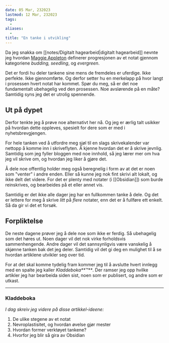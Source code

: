 ```yaml
---
date: 05 Mar, 232023
lastmod: 12 Mar, 232023
tags:
  - 
aliases:
  - 
title: "En tanke i utvikling"
---
```

Da jeg snakka om [[notes/Digitalt hagearbeid|digitalt hagearbeid]] nevnte jeg hvordan [Maggie Appleton](https://maggieappleton.com/?ref=simen-skriver) definerer progresjonen av et notat gjennom kategoriene _budding, seedling_, og _evergreen_.

Det er fordi hu deler tankene sine mens de fremdeles er uferdige. Ikke perfekte. Ikke gjennomførte. Og derfor setter hu en merkelapp på hvor langt i prosessen hvert notat har kommet. Spør du meg, så er det noe fundamentalt ubehagelig ved den prosessen. Noe avslørende på en måte? Samtidig syns jeg det er utrolig spennende.

## Ut på dypet

Derfor tenkte jeg å prøve noe alternativt her nå. Og jeg er ærlig talt usikker på hvordan dette oppleves, spesielt for dere som er med i nyhetsbrevgjengen.

For hele tanken ved å utfordre meg sjøl til en slags skrivekalender var nettopp å komme inn i skriveflyten. Å kjenne hvordan det er å skrive jevnlig. Samtidig som jeg fyller bloggen med noe innhold, så jeg lærer mer om hva jeg vil skrive om, og hvordan jeg liker å gjøre det.

Å dele noe offentlig holder meg også beregnelig i form av at det er noen som "venter" i andre enden. Eller så kunne jeg nok fint skrivi alt lokalt, og ikke delt det videre. For det er plenty med notater (i [[Obsidian]]) som burde reinskrives, og bearbeides på et eller annet vis.

Samtidig er det ikke alle dager jeg har en fullkommen tanke å dele. Og det er lettere for meg å skrive _litt_ på _flere_ notater, enn det er å fullføre ett enkelt. Så da gir vi det et forsøk.

## Forpliktelse

De neste dagene prøver jeg å dele noe som ikke er ferdig. Så ubehagelig som det høres ut. Noen dager vil det nok virke forholdsvis sammenhengende. Andre dager vil det sannsynligvis være vanskelig å skjønne tanken bak det jeg deler. Samtidig vil det gi deg en mulighet til å se hvordan artiklene utvikler seg over tid.

For at det skal komme tydelig fram kommer jeg til å avslutte hvert innlegg med en spalte jeg kaller _Kladdeboka**™**_. Der ramser jeg opp hvilke artikler jeg har bearbeida siden sist, noen som er publisert, og andre som er utkast.

---

### Kladdeboka

_I dag skreiv jeg videre på disse artikkel-ideene:_

1.  De ulike stegene av et notat
2.  Nevroplastisitet, og hvordan øvelse gjør mester
3.  Hvordan former verktøyet tankene?
4.  Hvorfor jeg blir så gira av Obsidian